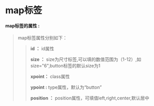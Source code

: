 # map**标签**

#### map**标签的属性 :**

> map标签属性分别如下：
>
> > **id ：** id属性
> >
> > **size ：** size为尺寸标签,可以填的数值范围为（1-12）,如size="6",button标签的默认size为1
> >
> > **xpoint：** class属性
> >
> > **ypoint :** type属性，默认为“button”
> >
> > **position ：** position属性，可填值left,right,center,默认居中




